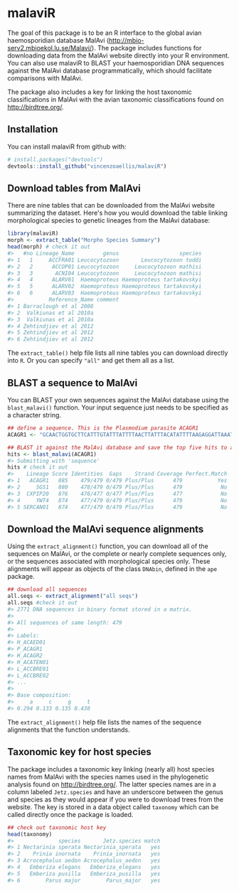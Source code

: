 
<!-- README.md is generated from README.Rmd. Please edit that file -->
malaviR
=======

The goal of this package is to be an R interface to the global avian haemosporidian database MalAvi (<http://mbio-serv2.mbioekol.lu.se/Malavi/>). The package includes functions for downloading data from the MalAvi website directly into your R environment. You can also use malaviR to BLAST your haemosporidian DNA sequences against the MalAvi database programmatically, which should facilitate comparisons with MalAvi.

The package also includes a key for linking the host taxonomic classifications in MalAvi with the avian taxonomic classifications found on <http://birdtree.org/>.

Installation
------------

You can install malaviR from github with:

``` r
# install.packages("devtools")
devtools::install_github("vincenzoaellis/malaviR")
```

Download tables from MalAvi
---------------------------

There are nine tables that can be downloaded from the MalAvi website summarizing the dataset. Here's how you would download the table linking morphological species to genetic lineages from the MalAvi database:

``` r
library(malaviR)
morph <- extract_table("Morpho Species Summary")
head(morph) # check it out
#>   #no Lineage_Name         genus                   species
#> 1   1     ACCFRA01 Leucocytozoon       Leucocytozoon toddi
#> 2   2      ACCOP01 Leucocytozoon     Leucocytozoon mathisi
#> 3   3       ACNI04 Leucocytozoon     Leucocytozoon mathisi
#> 4   4      ALARV01  Haemoproteus Haemoproteus tartakovskyi
#> 5   5      ALARV02  Haemoproteus Haemoproteus tartakovskyi
#> 6   6      ALARV03  Haemoproteus Haemoproteus tartakovskyi
#>           Reference_Name comment
#> 1 Barraclough et al 2008        
#> 2  Valkiunas et al 2010a        
#> 3  Valkiunas et al 2010a        
#> 4 Zehtindjiev et al 2012        
#> 5 Zehtindjiev et al 2012        
#> 6 Zehtindjiev et al 2012
```

The `extract_table()` help file lists all nine tables you can download directly into `R`. Or you can specify `"all"` and get them all as a list.

BLAST a sequence to MalAvi
--------------------------

You can BLAST your own sequences against the MalAvi database using the `blast_malavi()` function. Your input sequence just needs to be specified as a character string.

``` r
## define a sequence. This is the Plasmodium parasite ACAGR1
ACAGR1 <- "GCAACTGGTGCTTCATTTGTATTTATTTTAACTTATTTACATATTTTAAGAGGATTAAATTATTCATATTCATATTTACCTTTATCATGGATATCTGGATTAATAATATTTTTAATATCTATAGTAACAGCTTTTATGGGTTACGTATTACCTTGGGGTCAAATGAGTTTCTGGGGTGCTACCGTAATAACTAATTTATTATATTTTATACCTGGACTAGTTTCATGGATATGTGGTGGATATCTTGTAAGTGACCCAACCTTAAAAAGATTCTTTGTACTACATTTTACATTTCCTTTTATAGCTTTATGTATTGTATTTATACATATATTCTTTCTACATTTACAAGGTAGCACAAATCCTTTAGGGTATGATACAGCTTTAAAAATACCCTTCTATCCAAATCTTTTAAGTCTTGATATTAAAGGATTTAATAATGTATTAGTATTATTTTTAGCACAAAGTTTATTTGGAATACT"

## BLAST it against the MalAvi database and save the top five hits to a data frame
hits <- blast_malavi(ACAGR1)
#> Submitting with 'sequence'
hits # check it out
#>    Lineage Score Identities  Gaps    Strand Coverage Perfect.Match
#> 1   ACAGR1   885    479/479 0/479 Plus/Plus      479           Yes
#> 2     SGS1   880    478/479 0/479 Plus/Plus      479            No
#> 3  CXPIP20   876    476/477 0/477 Plus/Plus      477            No
#> 4     YWT4   874    477/479 0/479 Plus/Plus      479            No
#> 5 SERCAN01   874    477/479 0/479 Plus/Plus      479            No
```

Download the MalAvi sequence alignments
---------------------------------------

Using the `extract_alignment()` function, you can download all of the sequences on MalAvi, or the complete or nearly complete sequences only, or the sequences associated with morphological species only. These alignments will appear as objects of the class `DNAbin`, defined in the `ape` package.

``` r
## download all sequences
all.seqs <- extract_alignment("all seqs")
all.seqs #check it out
#> 2771 DNA sequences in binary format stored in a matrix.
#> 
#> All sequences of same length: 479 
#> 
#> Labels:
#> H_ACAED01
#> P_ACAGR1
#> H_ACAGR2
#> H_ACATEN01
#> L_ACCBRE01
#> L_ACCBRE02
#> ...
#> 
#> Base composition:
#>     a     c     g     t 
#> 0.294 0.133 0.135 0.438
```

The `extract_alignment()` help file lists the names of the sequence alignments that the function understands.

Taxonomic key for host species
------------------------------

The package includes a taxonomic key linking (nearly all) host species names from MalAvi with the species names used in the phylogenetic analysis found on <http://birdtree.org/>. The latter species names are in a column labeled `Jetz.species` and have an underscore between the genus and species as they would appear if you were to download trees from the website. The key is stored in a data object called `taxonomy` which can be called directly once the package is loaded.

``` r
## check out taxonomic host key
head(taxonomy)
#>              species       Jetz.species match
#> 1 Nectarinia sperata Nectarinia_sperata   yes
#> 2    Prinia inornata    Prinia_inornata   yes
#> 3 Acrocephalus aedon Acrocephalus_aedon   yes
#> 4   Emberiza elegans   Emberiza_elegans   yes
#> 5   Emberiza pusilla   Emberiza_pusilla   yes
#> 6        Parus major        Parus_major   yes
```
